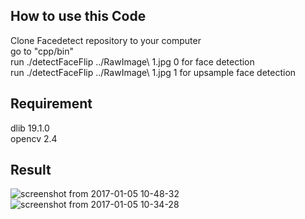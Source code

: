 ## How to use this Code

Clone Facedetect repository to your computer<br />
go to "cpp/bin"<br />
run ./detectFaceFlip ../RawImage\ 1.jpg 0   for face detection<br />
run ./detectFaceFlip ../RawImage\ 1.jpg 1   for upsample face detection

## Requirement
dlib 19.1.0<br />
opencv 2.4<br />

## Result

![screenshot from 2017-01-05 10-48-32](https://cloud.githubusercontent.com/assets/17188890/21692139/7ced5ca2-d349-11e6-84e3-8c9a18cb581c.png)
![screenshot from 2017-01-05 10-34-28](https://cloud.githubusercontent.com/assets/17188890/21692142/7ea5e492-d349-11e6-89e7-a741ed0d6f9e.png)
